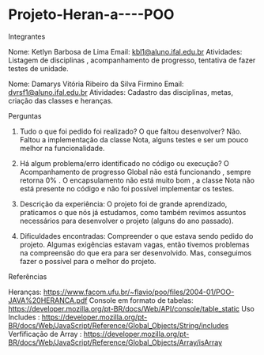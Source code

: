 # Projeto-Heran-a----POO
Integrantes

Nome: Ketlyn Barbosa de Lima
Email: kbl1@aluno.ifal.edu.br
Atividades: Listagem de disciplinas , acompanhamento de progresso, tentativa de fazer testes de unidade.


Nome: Damarys Vitória Ribeiro da Silva Firmino
Email: dvrsf1@aluno.ifal.edu.br
Atividades: Cadastro das disciplinas, metas, criação das classes e heranças.


Perguntas

1. Tudo o que foi pedido foi realizado? O que faltou desenvolver? 
Não. Faltou a implementação da classe Nota, alguns testes e ser um pouco melhor na funcionalidade.

2. Há algum problema/erro identificado no código ou execução? 
O Acompanhamento de progresso Global não está funcionando , sempre retorna 0% . O encapsulamento não está muito bom , a classe Nota não está presente no código e não foi possível implementar os testes.

3. Descrição da experiência: 
O projeto foi de grande aprendizado, praticamos o que nós já estudamos, como também revimos assuntos necessários para desenvolver o projeto (alguns do ano passado).

4. Dificuldades encontradas: 
Compreender o que estava sendo pedido do projeto. Algumas exigências estavam vagas, então tivemos problemas na compreensão do que era para ser desenvolvido. Mas, conseguimos fazer o possível para o melhor do projeto.


Referências

Heranças: https://www.facom.ufu.br/~flavio/poo/files/2004-01/POO-JAVA%20HERANCA.pdf
Console em formato de tabelas:
https://developer.mozilla.org/pt-BR/docs/Web/API/console/table_static
Uso Includes : https://developer.mozilla.org/pt-BR/docs/Web/JavaScript/Reference/Global_Objects/String/includes
Verfificação de Array : https://developer.mozilla.org/pt-BR/docs/Web/JavaScript/Reference/Global_Objects/Array/isArray

